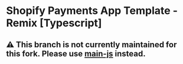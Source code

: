 # Shopify Payments App Template - Remix [Typescript]

## :warning: This branch is not currently maintained for this fork. Please use [main-js](https://github.com/Shopify/example-app--payments-app-template--remix/tree/main-js) instead.
